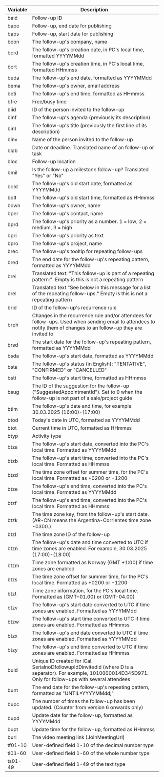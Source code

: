 <!-- markdownlint-disable-file MD041 -->
| Variable | Description |
|---|---|
| baid | Follow-up ID |
| bape | Follow-up, end date for publishing |
| baps | Follow-up, start date for publishing |
| bcon | The follow-up's company, name |
| bcrd | The follow-up's creation date, in PC's local time, formatted YYYYMMdd |
| bcrt | The follow-up's creation time, in PC's local time, formatted HHmmss |
| beda | The follow-up's end date, formatted as YYYYMMdd |
| bema | The follow-up's owner, email address |
| beti | The follow-up's end time, formatted as HHmmss |
| bfre | Free/busy time |
| biid | ID of the person invited to the follow-up |
| binf | The follow-up's agenda (previously its description) |
| binl | The follow-up's title (previously the first line of its description) |
| binv | Name of the person invited to the follow-up |
| blab | Date or deadline. Translated name of an follow-up or task |
| bloc | Follow-up location |
| bmil | Is the follow-up a milestone follow-up? Translated "Yes" or "No" |
| bold | The follow-up's old start date, formatted as YYYYMMdd |
| bolt | The follow-up's old start time, formatted as HHmmss |
| bown | The follow-up's owner, name |
| bper | The follow-up's contact, name |
| bprd | The follow-up's priority as a number. 1 = low, 2 = medium, 3 = high |
| bpri | The follow-up's priority as text |
| bpro | The follow-up's project, name |
| brec | The follow-up's tooltip for repeating follow-ups |
| bred | The end date for the follow-up's repeating pattern, formatted as YYYYMMdd |
| brei | Translated text: "This follow-up is part of a repeating pattern:". Empty is this is not a repeating pattern |
| brel | Translated text "See below in this message for a list of the repeating follow-ups." Empty is this is not a repeating pattern |
| brid | ID of the follow-up's recurrence rule |
| brph | Changes in the recurrence rule and/or attendees for follow-ups. Used when sending email to attendees to notify them of changes to an follow-up they are invited to |
| brsd | The start date for the follow-up's repeating pattern, formatted as YYYYMMdd |
| bsda | The follow-up's start date, formatted as YYYYMMdd |
| bsta | The follow-up's status (in English): "TENTATIVE", "CONFIRMED" or "CANCELLED" |
| bsti | The follow-up's start time, formatted as HHmmss |
| bsug | The ID of the suggestion for the follow-up ("SuggestedAppointmentId"). Set to 0 when the follow-up is not part of a sale/project guide |
| btim | The follow-up's date and time, for example 30.03.2025 (16:00)-(17:00) |
| btod | Today's date in UTC, formatted as YYYYMMdd |
| btot | Current time in UTC, formatted as HHmmss |
| btyp | Activity type |
| btza | The follow-up's start date, converted into the PC's local time. Formatted as YYYYMMdd |
| btzb | The follow-up's start time, converted into the PC's local time. Formatted as HHmmss |
| btzd | The time zone offset for summer time, for the PC's local time. Formatted as +0200 or -1200 |
| btze | The follow-up's end time, converted into the PC's local time. Formatted as YYYYMMdd |
| btzf | The follow-up's end time, converted into the PC's local time. Formatted as HHmmss |
| btzk | The time zone key, from the follow-up's start date. (AR-CN means the Argentina-Corrientes time zone -0300.) |
| btzl | The time zone ID of the follow-up |
| btzn | The follow-up's date and time converted to UTC if time zones are enabled. For example, 30.03.2025 (17:00)-(18:00) |
| btzm | Time zone formatted as Norway (GMT +1:00) if time zones are enabled |
| btzs | The time zone offset for summer time, for the PC's local time. Formatted as +0200 or -1200 |
| btzt | Time zone information, for the PC's local time. Formatted as (GMT+01.00) or (GMT-04.00) |
| btzv | The follow-up's start date converted to UTC if time zones are enabled. Formatted as YYYYMMdd |
| btzw | The follow-up's start time converted to UTC if time zones are enabled. Formatted as HHmmss |
| btzx | The follow-up's end date converted to UTC if time zones are enabled. Formatted as YYYYMMdd |
| btzy | The follow-up's end time converted to UTC if time zones are enabled. Formatted as HHmmss |
| buid | Unique ID created for iCal. SerialnoDfollowupIdDinvitedId (where D is a separator). For example, 1010000014D345D971. Only for follow-ups with several attendees |
| bunt | The end date for the follow-up's repeating pattern, formatted as "UNTIL=YYYYMMdd;" |
| bupc | The number of times the follow-up has been updated. (Counter from version 6 onwards only) |
| bupd | Update date for the follow-up, formatted as YYYYMMdd |
| bupt | Update time for the follow-up, formatted as HHmmss |
| burl | The video meeting link (JoinMeetingUrl) |
| tf01-10 | User-defined field 1-10 of the decimal number type |
| tl01-60 | User-defined field 1-60 of the whole number type |
| ts01-49 | User-defined field 1-49 of the text type |

